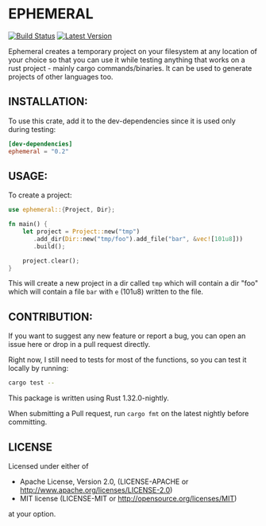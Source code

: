 # EPHEMERAL

[![Build Status](https://travis-ci.org/Dylan-DPC/ephemeral.svg?branch=master)](https://travis-ci.org/Dylan-DPC/ephemeral) 
[![Latest Version](https://img.shields.io/crates/v/ephemeral.svg)](https://crates.io/crates/cargo-ephemeral) 
 
 Ephemeral creates a temporary project on your filesystem at any location of your choice
 so that you can use it while testing anything that works on a rust project - mainly cargo
 commands/binaries. It can be used to generate projects of other languages too.

 ## INSTALLATION:

 To use this crate, add it to the dev-dependencies since it is used only during testing:

 ```toml
 [dev-dependencies]
 ephemeral = "0.2"
 ```

 ## USAGE:

 To create a project:

 ```rust
 use ephemeral::{Project, Dir};

 fn main() {
     let project = Project::new("tmp")
        .add_dir(Dir::new("tmp/foo").add_file("bar", &vec![101u8]))
        .build();

     project.clear();
 }
 ```

 This will create a new project in a dir called `tmp` which will contain a dir "foo" which will
 contain a file `bar` with `e` (101u8) written to the file.
 
## CONTRIBUTION:

If you want to suggest any new feature or report a bug, you can open an issue here or drop in a pull request directly.

Right now, I still need to tests for most of the functions, so you can test it locally by running:

```bash
cargo test --
```

This package is written using Rust 1.32.0-nightly.

When submitting a Pull request, run `cargo fmt` on the latest nightly before committing.

## LICENSE

Licensed under either of

- Apache License, Version 2.0, (LICENSE-APACHE or http://www.apache.org/licenses/LICENSE-2.0)
- MIT license (LICENSE-MIT or http://opensource.org/licenses/MIT)

at your option.
 